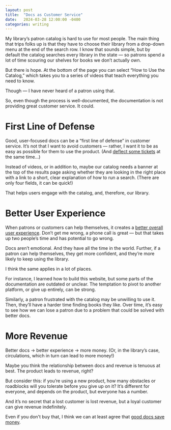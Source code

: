 ```yaml
---
layout: post
title:  "Docs as Customer Service"
date:   2024-03-28 12:00:00 -0400
categories: writing
---
```

My library’s patron catalog is hard to use for most people. The main thing that trips folks up is that they have to choose their library from a drop-down menu at the end of the search row. I know that sounds simple, but by default the catalog searches every library in the state &mdash; so patrons spend a lot of time scouring our shelves for books we don’t actually own. 

But there is hope. At the bottom of the page you can select “How to Use the Catalog,” which takes you to a series of videos that teach everything you need to know. 

Though &mdash; I have never heard of a patron using that. 

So, even though the process is well-documented, the documentation is not providing great customer service. It could.

# First Line of Defense

Good, user-focused docs can be a “first line of defense” in customer service. It’s not that I want to avoid customers &mdash; rather, I want it to be as easy as possible for them to use the product. (And [deflect some tickets](https://support.zendesk.com/hc/en-us/articles/4408885934234-Lesson-4-Helping-customers-help-themselves) at the same time...)

Instead of videos, or in addition to, maybe our catalog needs a banner at the top of the results page asking whether they are looking in the right place with a link to a short, clear explanation of how to run a search. (There are only four fields, it can be quick!)

That helps users engage with the catalog, and, therefore, our library. 

# Better User Experience

When patrons or customers can help themselves, it creates a [better overall user experience](https://www.qminder.com/blog/customer-service/benefits-self-service/). Don’t get me wrong, a phone call is great — but that takes up two people’s time and has potential to go wrong. 

Docs aren’t emotional. And they have all the time in the world. Further, if a patron can help themselves, they get more confident, and they’re more likely to keep using the library. 

I think the same applies in a lot of places. 

For instance, I learned how to build this website, but some parts of the documentation are outdated or unclear. The temptation to pivot to another platform, or give up entirely, can be strong. 

Similarly, a patron frustrated with the catalog may be unwilling to use it. Then, they’ll have a harder time finding books they like. Over time, it’s easy to see how we can lose a patron due to a problem that could be solved with better docs. 

# More Revenue

Better docs -> better experience -> more money. (Or, in the library’s case, circulations, which in turn can lead to more money!)

Maybe you think the relationship between docs and revenue is tenuous at best. The product leads to revenue, right?

But consider this: if you’re using a new product, how many obstacles or roadblocks will you tolerate before you give up on it? It’s different for everyone, and depends on the product, but everyone has a number. 

And it’s no secret that a lost customer is lost revenue, but a loyal customer can give revenue indefinitely. 

Even if you don't buy that, I think we can at least agree that [good docs save money](https://www.qminder.com/blog/customer-service/benefits-self-service/#3-reduced-costs).
